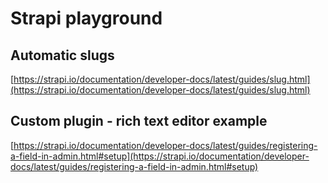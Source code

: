 # Strapi playground

## Automatic slugs

[https://strapi.io/documentation/developer-docs/latest/guides/slug.html](https://strapi.io/documentation/developer-docs/latest/guides/slug.html)

## Custom plugin - rich text editor example

[https://strapi.io/documentation/developer-docs/latest/guides/registering-a-field-in-admin.html#setup](https://strapi.io/documentation/developer-docs/latest/guides/registering-a-field-in-admin.html#setup)
